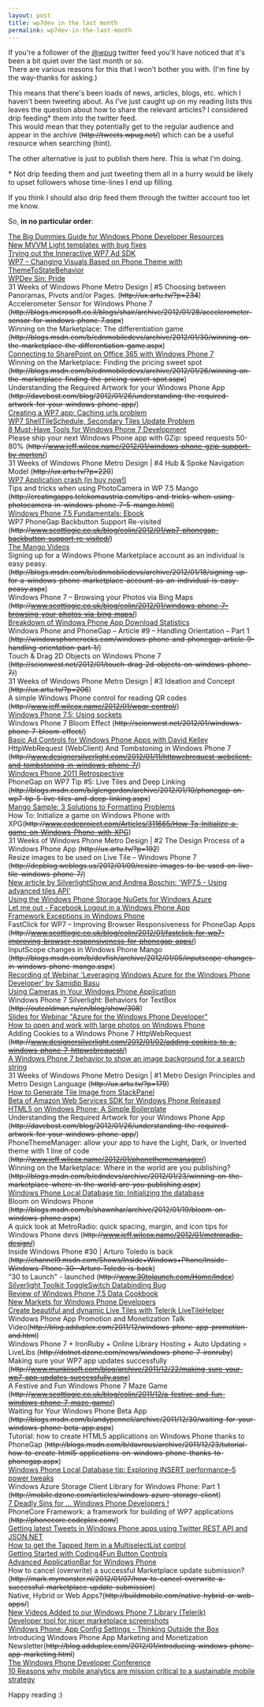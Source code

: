 ```yaml
---
layout: post
title: wp7dev in the last month
permalink: wp7dev-in-the-last-month
---
```


If you're a follower of the [@wpug](http://twitter.com/wpug) twitter feed you'll have noticed that it's been a bit quiet over the last month or so.  
There are various reasons for this that I won't bother you with. (I'm fine by the way-thanks for asking.)

This means that there's been loads of news, articles, blogs, etc. which I haven't been tweeting about. As I've just caught up on my reading lists this leaves the question about how to share the relevant articles? I considered drip feeding\* them into the twitter feed.  
This would mean that they potentially get to the regular audience and appear in the archive (~~http&#58;&#47;&#47;tweets.wpug.net/~~) which can be a useful resource when searching (hint).

The other alternative is just to publish them here. This is what I'm doing.

\* Not drip feeding them and just tweeting them all in a hurry would be likely to upset followers whose time-lines I end up filling.

If you think I should also drip feed them through the twitter account too let me know.

So, **in no particular order**:

[The Big Dummies Guide for Windows Phone Developer Resources](https://prod-static-asp-blogs.azurewebsites.net/bsimser/the-big-dummies-guide-for-windows-phone-developer-resources/)  
[New MVVM Light templates with bug fixes](http://blog.galasoft.ch/archive/2012/01/02/new-mvvm-light-templates-with-bug-fixes.aspx)  
[Trying out the Inneractive WP7 Ad SDK](http://socialebola.wordpress.com/2012/01/26/trying-out-the-inneractive-wp7-ad-sdk/)  
[WP7 – Changing Visuals Based on Phone Theme with ThemeToStateBehavior](http://dotneteers.net/blogs/vbandi/archive/2012/01/29/wp7-changing-visuals-based-on-phone-theme-with-themetostatebehavior.aspx)  
[WPDev Sin: Pride](http://samidipbasu.com/2012/01/30/wpdev-sin-pride/)  
31 Weeks of Windows Phone Metro Design | #5 Choosing between Panoramas, Pivots and/or Pages. (~~http&#58;&#47;&#47;ux.artu.tv/?p=234~~)  
Accelerometer Sensor for Windows Phone 7 (~~http&#58;&#47;&#47;blogs.microsoft.co.il/blogs/shair/archive/2012/01/28/accelerometer-sensor-for-windows-phone-7.aspx~~)  
Winning on the Marketplace: The differentiation game (~~http&#58;&#47;&#47;blogs.msdn.com/b/cdnmobiledevs/archive/2012/01/30/winning-on-the-marketplace-the-differentiation-game.aspx~~)  
[Connecting to SharePoint on Office 365 with Windows Phone 7](http://garfoot.com/blog/2012/01/connecting-to-sharepoint-on-office-365-with-windows-phone-7/)  
Winning on the Marketplace: Finding the pricing sweet spot (~~http&#58;&#47;&#47;blogs.msdn.com/b/cdnmobiledevs/archive/2012/01/26/winning-on-the-marketplace-finding-the-pricing-sweet-spot.aspx~~)  
Understanding the Required Artwork for your Windows Phone App (~~http&#58;&#47;&#47;davebost.com/blog/2012/01/26/understanding-the-required-artwork-for-your-windows-phone-app/~~)  
[Creating a WP7 app: Caching urls problem](https://timdams.wordpress.com/2011/06/17/creating-a-wp-7-app-caching-urls/)  
[WP7 ShellTileSchedule, Secondary Tiles Update Problem](http://maintrick.blogspot.com/2012/01/wp7-shelltileschedule-secondary-tiles.html)  
[8 Must-Have Tools for Windows Phone 7 Development](http://www.diaryofaninja.com/blog/2012/01/23/8-musthave-tools-for-windows-phone-7-development)  
Please ship your next Windows Phone app with GZip: speed requests 50-80% (~~http&#58;&#47;&#47;www.jeff.wilcox.name/2012/01/windows-phone-gzip-support-by-morten/~~)  
31 Weeks of Windows Phone Metro Design | #4 Hub & Spoke Navigation Model (~~http&#58;&#47;&#47;ux.artu.tv/?p=220~~)  
[WP7 Application crash (in buy now!)](http://wieser-software.blogspot.com/2012/01/wp7-application-crash-in-buy-now.html)  
Tips and tricks when using PhotoCamera in WP 7.5 Mango (~~http&#58;&#47;&#47;creatingapps.telekomaustria.com/tips-and-tricks-when-using-photocamera-in-windows-phone-7-5-mango.html~~)  
[Windows Phone 7.5 Fundamentals: Ebook](http://www.silverlightshow.net/book/Windows-Phone-7.5-Fundamentals-Ebook.aspx)  
WP7 PhoneGap Backbutton Support Re-visited (~~http&#58;&#47;&#47;www.scottlogic.co.uk/blog/colin/2012/01/wp7-phonegap-backbutton-support-re-visited/~~)  
[The Mango Videos](http://channel9.msdn.com/series/The-Mango-Videos)  
Signing up for a Windows Phone Marketplace account as an individual is easy peasy. (~~http&#58;&#47;&#47;blogs.msdn.com/b/cdnmobiledevs/archive/2012/01/18/signing-up-for-a-windows-phone-marketplace-account-as-an-individual-is-easy-peasy.aspx~~)  
Windows Phone 7 – Browsing your Photos via Bing Maps (~~http&#58;&#47;&#47;www.scottlogic.co.uk/blog/colin/2012/01/windows-phone-7-browsing-your-photos-via-bing-maps/~~)  
[Breakdown of Windows Phone App Download Statistics](http://kodierer.blogspot.com/2012/01/breakdown-of-windows-phone-app-download.html)  
Windows Phone and PhoneGap – Article #9 – Handling Orientation – Part 1 (~~http&#58;&#47;&#47;windowsphonerocks.com/windows-phone-and-phonegap-article-9-handling-orientation-part-1/~~)  
Touch & Drag 2D Objects on Windows Phone 7 (~~http&#58;&#47;&#47;scionwest.net/2012/01/touch-drag-2d-objects-on-windows-phone-7/~~)  
31 Weeks of Windows Phone Metro Design | #3 Ideation and Concept (~~http&#58;&#47;&#47;ux.artu.tv/?p=206~~)  
A simple Windows Phone control for reading QR codes (~~http&#58;&#47;&#47;www.jeff.wilcox.name/2012/01/wpqr-control/~~)  
[Windows Phone 7.5: Using sockets](http://www.silverlightshow.net/items/Windows-Phone-7.5-Using-sockets.aspx)  
Windows Phone 7 Bloom Effect (~~http&#58;&#47;&#47;scionwest.net/2012/01/windows-phone-7-bloom-effect/~~)  
[Basic Ad Controls for Windows Phone Apps with David Kelley](http://www.silverlightshow.net/news/Basic-Ad-Controls-for-Windows-Phone-Apps-with-David-Kelley.aspx)  
HttpWebRequest (WebClient) And Tombstoning in Windows Phone 7 (~~http&#58;&#47;&#47;www.designersilverlight.com/2012/01/11/httpwebrequest-webclient-and-tombstoning-in-windows-phone-7/~~)  
[Windows Phone 2011 Retrospective](http://windowsteamblog.com/windows_phone/b/wpdev/archive/2012/01/11/windows-phone-2011-retrospective.aspx)  
PhoneGap on WP7 Tip #5: Live Tiles and Deep Linking (~~http&#58;&#47;&#47;blogs.msdn.com/b/glengordon/archive/2012/01/10/phonegap-on-wp7-tip-5-live-tiles-and-deep-linking.aspx~~)  
[Mango Sample: 3 Solutions to Formatting Problems](http://blog.jerrynixon.com/2012/01/mango-sample-3-solutions-to-formatting.html)  
How To: Initialize a game on Windows Phone with XPG(~~http&#58;&#47;&#47;www.codeproject.com/Articles/311665/How-To-Initialize-a-game-on-Windows-Phone-with-XPG~~)  
31 Weeks of Windows Phone Metro Design | #2 The Design Process of a Windows Phone App (~~http&#58;&#47;&#47;ux.artu.tv/?p=192~~)  
Resize images to be used on Live Tile – Windows Phone 7 (~~http&#58;&#47;&#47;depblog.weblogs.us/2012/01/09/resize-images-to-be-used-on-live-tile-windows-phone-7/~~)  
[New article by SilverlightShow and Andrea Boschin: 'WP7.5 - Using advanced tiles API'](http://www.silverlightshow.net/news/New-article-by-SilverlightShow-and-Andrea-Boschin-WP7.5-Using-advanced-tiles-API.aspx)  
[Using the Windows Phone Storage NuGets for Windows Azure](http://channel9.msdn.com/posts/Using-the-Windows-Phone-Storage-NuGets-for-Windows-Azure)  
[Let me out - Facebook Logout in a Windows Phone App](http://kodierer.blogspot.com/2012/01/let-me-out-facebook-logout-in-windows.html)  
[Framework Exceptions in Windows Phone](http://nicksnettravels.builttoroam.com/post/2012/01/06/Framework-Exceptions-in-Windows-Phone.aspx)  
FastClick for WP7 – Improving Browser Responsiveness for PhoneGap Apps (~~http&#58;&#47;&#47;www.scottlogic.co.uk/blog/colin/2012/01/fastclick-for-wp7-improving-browser-responsiveness-for-phonegap-apps/~~)  
InputScope changes in Windows Phone Mango (~~http&#58;&#47;&#47;blogs.msdn.com/b/devfish/archive/2012/01/05/inputscope-changes-in-windows-phone-mango.aspx~~)  
[Recording of Webinar 'Leveraging Windows Azure for the Windows Phone Developer' by Samidip Basu](http://www.silverlightshow.net/video/Webinar-Azure-for-WP7-Devs.aspx)  
[Using Cameras in Your Windows Phone Application](http://msdn.microsoft.com/en-us/magazine/hh708750.aspx)  
Windows Phone 7 Silverlight: Behaviors for TextBox (~~http&#58;&#47;&#47;outcoldman.ru/en/blog/show/308~~)  
[Slides for Webinar "Azure for the Windows Phone Developer"](http://www.silverlightshow.net/news/Check-out-the-Slides-for-Tomorrow-s-Webinar-Azure-for-the-Windows-Phone-Developer.aspx)  
[How to open and work with large photos on Windows Phone](http://igrali.wordpress.com/2012/01/03/how-to-open-and-work-with-large-photos-on-windows-phone/)  
Adding Cookies to a Windows Phone 7 HttpWebRequest (~~http&#58;&#47;&#47;www.designersilverlight.com/2012/01/02/adding-cookies-to-a-windows-phone-7-httpwebrequest/~~)  
[A Windows Phone 7 behavior to show an image background for a search string](http://dotnetbyexample.blogspot.com/2011/12/windows-phone-7-behavior-to-show-image.html)  
31 Weeks of Windows Phone Metro Design | #1 Metro Design Principles and Metro Design Language (~~http&#58;&#47;&#47;ux.artu.tv/?p=179~~)  
[How to Generate Tile Image from StackPanel](http://myprogrammingdial.blogspot.com/2011/12/how-to-generate-tile-image-from.html)  
[Beta of Amazon Web Services SDK for Windows Phone Released](http://www.ubelly.com/2012/01/beta-of-amazon-web-services-sdk-for-windows-phone-released/)  
[HTML5 on Windows Phone: A Simple Boilerplate](http://robtiffany.com/html5/html5-on-windows-phone-a-simple-boilerplate)  
Understanding the Required Artwork for your Windows Phone App (~~http&#58;&#47;&#47;davebost.com/blog/2012/01/26/understanding-the-required-artwork-for-your-windows-phone-app/~~)  
PhoneThemeManager: allow your app to have the Light, Dark, or Inverted theme with 1 line of code (~~http&#58;&#47;&#47;www.jeff.wilcox.name/2012/01/phonethememanager/~~)  
Winning on the Marketplace: Where in the world are you publishing? (~~http&#58;&#47;&#47;blogs.msdn.com/b/cdndevs/archive/2012/01/23/winning-on-the-marketplace-where-in-the-world-are-you-publishing.aspx~~)  
[Windows Phone Local Database tip: Initializing the database](http://erikej.blogspot.com/2012/01/windows-phone-local-database-tip.html)  
Bloom on Windows Phone (~~http&#58;&#47;&#47;blogs.msdn.com/b/shawnhar/archive/2012/01/19/bloom-on-windows-phone.aspx~~)  
A quick look at MetroRadio: quick spacing, margin, and icon tips for Windows Phone devs (~~http&#58;&#47;&#47;www.jeff.wilcox.name/2012/01/metroradio-design/~~)  
Inside Windows Phone #30 | Arturo Toledo is back (~~http&#58;&#47;&#47;channel9.msdn.com/Shows/Inside+Windows+Phone/Inside-Windows-Phone-30--Arturo-Toledo-is-back~~)  
"30 to Launch" - launched (~~http&#58;&#47;&#47;www.30tolaunch.com/Home/Index~~)  
[Silverlight Toolkit ToggleSwitch Databinding Bug](http://mobileworld.appamundi.com/blogs/andywigley/archive/2012/01/18/silverlight-toolkit-toggleswitch-databinding-bug.aspx)  
[Review of Windows Phone 7.5 Data Cookbook](http://mobileworld.appamundi.com/blogs/petevickers/archive/2012/01/24/review-of-windows-phone-7-5-data-cookbook.aspx)  
[New Markets for Windows Phone Developers](http://windowsteamblog.com/windows_phone/b/wpdev/archive/2012/01/05/new-markets-for-windows-phone-developers.aspx)  
[Create beautiful and dynamic Live Tiles with Telerik LiveTileHelper](http://www.silverlightshow.net/news/Create-beautiful-and-dynamic-Live-Tiles-with-Telerik-LiveTileHelper.aspx)  
Windows Phone App Promotion and Monetization Talk Video(~~http&#58;&#47;&#47;blog.adduplex.com/2011/12/windows-phone-app-promotion-and.html~~)  
Windows Phone 7 + IronRuby + Online Library Hosting + Auto Updating = LiveLibs (~~http&#58;&#47;&#47;dotnet.dzone.com/news/windows-phone-7-ironruby~~)  
Making sure your WP7 app updates successfully (~~http&#58;&#47;&#47;www.munkiisoft.com/blog/archive/2011/12/22/making-sure-your-wp7-app-updates-successfully.aspx~~)  
A Festive and Fun Windows Phone 7 Maze Game (~~http&#58;&#47;&#47;www.scottlogic.co.uk/blog/colin/2011/12/a-festive-and-fun-windows-phone-7-maze-game/~~)  
Waiting for Your Windows Phone Beta App (~~http&#58;&#47;&#47;blogs.msdn.com/b/andypennell/archive/2011/12/30/waiting-for-your-windows-phone-beta-app.aspx~~)  
Tutorial: how to create HTML5 applications on Windows Phone thanks to PhoneGap (~~http&#58;&#47;&#47;blogs.msdn.com/b/davrous/archive/2011/12/23/tutorial-how-to-create-html5-applications-on-windows-phone-thanks-to-phonegap.aspx~~)  
[Windows Phone Local Database tip: Exploring INSERT performance–5 power tweaks](http://erikej.blogspot.com/2011/12/windows-phone-local-database-tip.html)  
Windows Azure Storage Client Library for Windows Phone: Part 1 (~~http&#58;&#47;&#47;mobile.dzone.com/articles/windows-azure-storage-client~~)  
[7 Deadly Sins for … Windows Phone Developers !](http://samidipbasu.com/2012/01/29/7-deadly-sins-for-wpdev/)  
PhoneCore Framework: a framework for building of WP7 applications (~~http&#58;&#47;&#47;phonecore.codeplex.com/~~)  
[Getting latest Tweets in Windows Phone apps using Twitter REST API and JSON.NET](http://windowsphonegeek.com/articles/Getting-latest-Tweets-in-Windows-Phone-apps-using-Twitter-REST-API-and-JSON-NET)  
[How to get the Tapped Item in a MultiselectList control](http://windowsphonegeek.com/articles/How-to-get-the-Tapped-Item-in-a-MultiselectList-control)  
[Getting Started with Coding4Fun Button Controls](http://windowsphonegeek.com/articles/Getting-Started-with-Coding4Fun-Button-Controls)  
[Advanced ApplicationBar for Windows Phone](http://windowsphonegeek.com/articles/Advanced-ApplicationBar-for-Windows-Phone)  
How to cancel (overwrite) a successful Marketplace update submission? (~~http&#58;&#47;&#47;mark.mymonster.nl/2012/01/07/how-to-cancel-overwrite-a-successful-marketplace-update-submission~~)  
Native, Hybrid or Web Apps?(~~http&#58;&#47;&#47;buildmobile.com/native-hybrid-or-web-apps/~~)  
[New Videos Added to our Windows Phone 7 Library (Telerik)](http://blogs.telerik.com/blogs/posts/12-01-12/new-videos-added-to-our-windows-phone-7-library.aspx)  
[Developer tool for nicer marketplace screenshots](http://socialebola.wordpress.com/2012/01/18/developer-tool-for-nicer-marketplace-screenshots/)  
[Windows Phone: App Config Settings - Thinking Outside the Box](http://www.geoffhudik.com/tech/2012/1/26/windows-phone-app-config-settings-thinking-outside-the-box.html)  
Introducing Windows Phone App Marketing and Monetization Newsletter(~~http&#58;&#47;&#47;blog.adduplex.com/2012/01/introducing-windows-phone-app-marketing.html~~)  
[The Windows Phone Developer Conference](http://www.wpdevcon.net/)  
[10 Reasons why mobile analytics are mission critical to a sustainable mobile strategy](http://mobithinking.com/webtrends-mobile-anlytics-interview)

Happy reading :)
